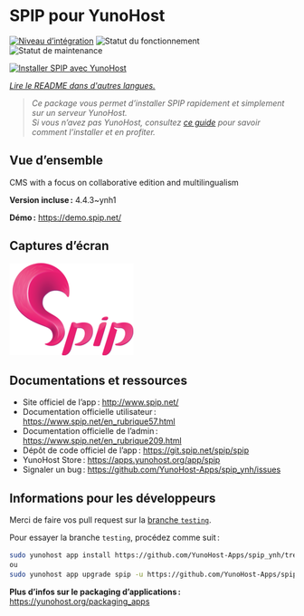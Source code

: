 <!--
Nota bene : ce README est automatiquement généré par <https://github.com/YunoHost/apps/tree/master/tools/readme_generator>
Il NE doit PAS être modifié à la main.
-->

# SPIP pour YunoHost

[![Niveau d’intégration](https://apps.yunohost.org/badge/integration/spip)](https://ci-apps.yunohost.org/ci/apps/spip/)
![Statut du fonctionnement](https://apps.yunohost.org/badge/state/spip)
![Statut de maintenance](https://apps.yunohost.org/badge/maintained/spip)

[![Installer SPIP avec YunoHost](https://install-app.yunohost.org/install-with-yunohost.svg)](https://install-app.yunohost.org/?app=spip)

*[Lire le README dans d'autres langues.](./ALL_README.md)*

> *Ce package vous permet d’installer SPIP rapidement et simplement sur un serveur YunoHost.*  
> *Si vous n’avez pas YunoHost, consultez [ce guide](https://yunohost.org/install) pour savoir comment l’installer et en profiter.*

## Vue d’ensemble

CMS with a focus on collaborative edition and multilingualism

**Version incluse :** 4.4.3~ynh1

**Démo :** <https://demo.spip.net/>

## Captures d’écran

![Capture d’écran de SPIP](./doc/screenshots/220px-Logo_SPIP.png)

## Documentations et ressources

- Site officiel de l’app : <http://www.spip.net/>
- Documentation officielle utilisateur : <https://www.spip.net/en_rubrique57.html>
- Documentation officielle de l’admin : <https://www.spip.net/en_rubrique209.html>
- Dépôt de code officiel de l’app : <https://git.spip.net/spip/spip>
- YunoHost Store : <https://apps.yunohost.org/app/spip>
- Signaler un bug : <https://github.com/YunoHost-Apps/spip_ynh/issues>

## Informations pour les développeurs

Merci de faire vos pull request sur la [branche `testing`](https://github.com/YunoHost-Apps/spip_ynh/tree/testing).

Pour essayer la branche `testing`, procédez comme suit :

```bash
sudo yunohost app install https://github.com/YunoHost-Apps/spip_ynh/tree/testing --debug
ou
sudo yunohost app upgrade spip -u https://github.com/YunoHost-Apps/spip_ynh/tree/testing --debug
```

**Plus d’infos sur le packaging d’applications :** <https://yunohost.org/packaging_apps>
